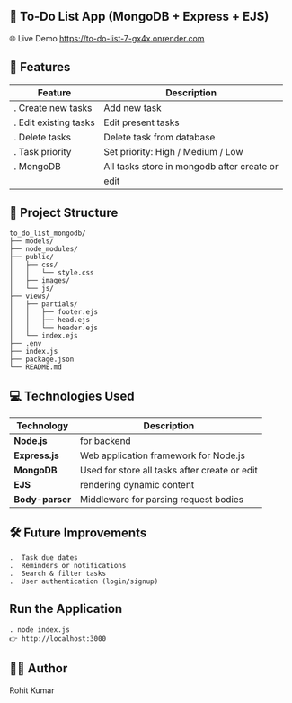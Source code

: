 ## 📝 To-Do List App (MongoDB + Express + EJS)
 🌐 Live Demo
 https://to-do-list-7-gx4x.onrender.com
 
## 🚀 Features

| Feature                              | Description                               |
|------------------------------------|---------------------------------------------|
| .  Create new tasks                | Add new task                                |
| .  Edit existing tasks             | Edit present tasks                          |
| .  Delete tasks                    | Delete task from database                   |
| .  Task priority                   | Set priority: High / Medium / Low           |
| .  MongoDB                         | All tasks store in mongodb after create or  |
|                                    |  edit                                       |


## 📁 Project Structure

```plaintext
to_do_list_mongodb/
├── models/
├── node_modules/
├── public/
│   ├── css/
│   │   └── style.css
│   ├── images/
│   └── js/
├── views/
│   ├── partials/
│   │   ├── footer.ejs
│   │   ├── head.ejs
│   │   └── header.ejs
│   └── index.ejs
├── .env
├── index.js
├── package.json
└── README.md
```


## 💻 Technologies Used

| Technology       | Description                                      |
|------------------|--------------------------------------------------|
| **Node.js**      | for backend                                      |
| **Express.js**   | Web application framework for Node.js            |
| **MongoDB**      | Used for store all tasks after create or edit       |
| **EJS**          | rendering dynamic content                        |
| **Body-parser**  | Middleware for parsing request bodies            |



## 🛠️ Future Improvements
```
.  Task due dates
.  Reminders or notifications
.  Search & filter tasks
.  User authentication (login/signup)
```

## Run the Application
```
. node index.js
👉 http://localhost:3000
```

## 👨‍💻 Author
Rohit Kumar

















